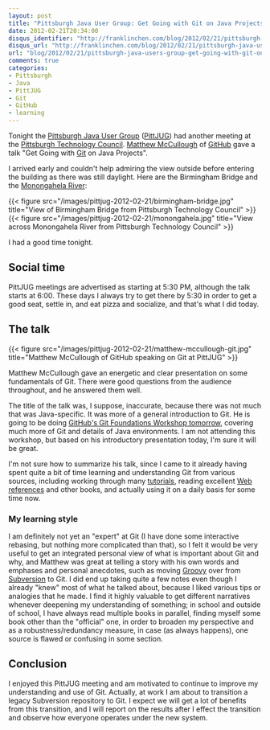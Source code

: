 ```yaml
---
layout: post
title: "Pittsburgh Java User Group: Get Going with Git on Java Projects"
date: 2012-02-21T20:34:00
disqus_identifier: "http://franklinchen.com/blog/2012/02/21/pittsburgh-java-users-group-get-going-with-git-on-java-projects/"
disqus_url: "http://franklinchen.com/blog/2012/02/21/pittsburgh-java-users-group-get-going-with-git-on-java-projects/"
url: "blog/2012/02/21/pittsburgh-java-users-group-get-going-with-git-on-java-projects/"
comments: true
categories:
- Pittsburgh
- Java
- PittJUG
- Git
- GitHub
- learning
---
```

Tonight the [Pittsburgh Java User Group](http://java.net/projects/pittjug/) ([PittJUG](/blog/categories/pittjug/)) had another meeting at the [Pittsburgh Technology Council](http://www.pghtech.org/). [Matthew McCullough](http://twitter.com/matthewmccull) of [GitHub](http://github.com/) gave a talk "Get Going with [Git](http://git-scm.com/) on Java Projects".

I arrived early and couldn't help admiring the view outside before entering the building as there was still daylight. Here are the Birmingham Bridge and the [Monongahela River](http://en.wikipedia.org/wiki/Monongahela_River):

{{< figure src="/images/pittjug-2012-02-21/birmingham-bridge.jpg" title="View of Birmingham Bridge from Pittsburgh Technology Council" >}}
{{< figure src="/images/pittjug-2012-02-21/monongahela.jpg" title="View across Monongahela River from Pittsburgh Technology Council" >}}

I had a good time tonight.

<!--more-->

## Social time

PittJUG meetings are advertised as starting at 5:30 PM, although the talk starts at 6:00. These days I always try to get there by 5:30 in order to get a good seat, settle in, and eat pizza and socialize, and that's what I did today.

## The talk

{{< figure src="/images/pittjug-2012-02-21/matthew-mccullough-git.jpg" title="Matthew McCullough of GitHub speaking on Git at PittJUG" >}}

Matthew McCullough gave an energetic and clear presentation on some fundamentals of Git. There were good questions from the audience throughout, and he answered them well.

The title of the talk was, I suppose, inaccurate, because there was not much that was Java-specific. It was more of a general introduction to Git. He is going to be doing [GitHub's Git Foundations Workshop tomorrow](http://www.pghtech.org/networks/PittJug/events.aspx), covering much more of Git and details of Java environments. I am not attending this workshop, but based on his introductory presentation today, I'm sure it will be great.

I'm not sure how to summarize his talk, since I came to it already having spent quite a bit of time learning and understanding Git from various sources, including working through many [tutorials](http://gitimmersion.com/), reading excellent [Web references](http://progit.org/) and other books, and actually using it on a daily basis for some time now.

### My learning style

I am definitely not yet an "expert" at Git (I have done some interactive rebasing, but nothing more complicated than that), so I felt it would be very useful to get an integrated personal view of what is important about Git and why, and Matthew was great at telling a story with his own words and emphases and personal anecdotes, such as moving [Groovy](http://groovy.codehaus.org/) over from [Subversion](http://subversion.apache.org/) to Git. I did end up taking quite a few notes even though I already "knew" most of what he talked about, because I liked various tips or analogies that he made. I find it highly valuable to get different narratives whenever deepening my understanding of something; in school and outside of school, I have always read multiple books in parallel, finding myself some book other than the "official" one, in order to broaden my perspective and as a robustness/redundancy measure, in case (as always happens), one source is flawed or confusing in some section.

## Conclusion

I enjoyed this PittJUG meeting and am motivated to continue to improve my understanding and use of Git. Actually, at work I am about to transition a legacy Subversion repository to Git. I expect we will get a lot of benefits from this transition, and I will report on the results after I effect the transition and observe how everyone operates under the new system.

